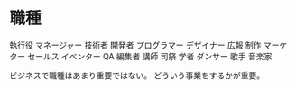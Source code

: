 # 職種

執行役
マネージャー
技術者
開発者
プログラマー
デザイナー
広報
制作
マーケター
セールス
イベンター
QA
編集者
講師
司祭
学者
ダンサー
歌手
音楽家

ビジネスで職種はあまり重要ではない。
どういう事業をするかが重要。

